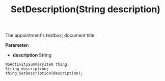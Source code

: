 ﻿---
uid: crmscript_ref_NSActivitySummaryItem_SetDescription
title: SetDescription(String description)
intellisense: NSActivitySummaryItem.SetDescription
keywords: NSActivitySummaryItem, GetDescription
so.topic: reference
---

The appointment's textbox; document title

**Parameter:** 
 - **description** String

```crmscript
NSActivitySummaryItem thing;
String description;
thing.SetDescription(description);
```

